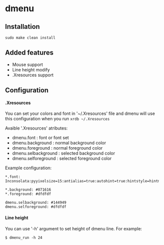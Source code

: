 # dmenu

## Installation
```
sudo make clean install
```

## Added features
* Mouse support
* Line height modify
* .Xresources support

## Configuration
#### .Xresources
You can set your colors and font in '~/.Xresources' file and dmenu will use this configuration when you run `xrdb ~/.Xresources`

Avaible '.Xresources' atributes:
* dmenu.font : font or font set
* dmenu.background : normal background color
* dmenu.foreground : normal foreground color
* dmenu.selbackground : selected background color
* dmenu.selforeground : selected foreground color

Example configuration:
```
*.font: Inconsolata:pyyixelsize=15:antialias=true:autohint=true:hintstyle=hintmedium

*.background: #071616
*.foreground: #dfdfdf

dmenu.selbackground: #144949
dmenu.selforeground: #dfdfdf
```
#### Line height
You can use '-h' argument to set height of dmenu line.
For example:
```
$ dmenu_run -h 24
```
